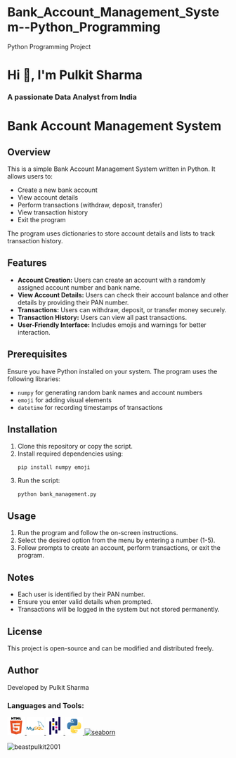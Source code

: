 # Bank_Account_Management_System--Python_Programming
Python Programming Project
<h1>Hi 👋, I'm Pulkit Sharma</h1>
<h3>A passionate Data Analyst from India</h3>
<h1>Bank Account Management System</h1>
<h2>Overview</h2>
<p>This is a simple Bank Account Management System written in Python. It allows users to:</p>
<ul>
    <li>Create a new bank account</li>
    <li>View account details</li>
    <li>Perform transactions (withdraw, deposit, transfer)</li>
    <li>View transaction history</li>
    <li>Exit the program</li>
</ul>
<p>The program uses dictionaries to store account details and lists to track transaction history.</p>

<h2>Features</h2>
<ul>
    <li><strong>Account Creation:</strong> Users can create an account with a randomly assigned account number and bank name.</li>
    <li><strong>View Account Details:</strong> Users can check their account balance and other details by providing their PAN number.</li>
    <li><strong>Transactions:</strong> Users can withdraw, deposit, or transfer money securely.</li>
    <li><strong>Transaction History:</strong> Users can view all past transactions.</li>
    <li><strong>User-Friendly Interface:</strong> Includes emojis and warnings for better interaction.</li>
</ul>

<h2>Prerequisites</h2>
<p>Ensure you have Python installed on your system. The program uses the following libraries:</p>
<ul>
    <li><code>numpy</code> for generating random bank names and account numbers</li>
    <li><code>emoji</code> for adding visual elements</li>
    <li><code>datetime</code> for recording timestamps of transactions</li>
</ul>

<h2>Installation</h2>
<ol>
    <li>Clone this repository or copy the script.</li>
    <li>Install required dependencies using:</li>
    <pre><code>pip install numpy emoji</code></pre>
    <li>Run the script:</li>
    <pre><code>python bank_management.py</code></pre>
</ol>

<h2>Usage</h2>
<ol>
    <li>Run the program and follow the on-screen instructions.</li>
    <li>Select the desired option from the menu by entering a number (1-5).</li>
    <li>Follow prompts to create an account, perform transactions, or exit the program.</li>
</ol>

<h2>Notes</h2>
<ul>
    <li>Each user is identified by their PAN number.</li>
    <li>Ensure you enter valid details when prompted.</li>
    <li>Transactions will be logged in the system but not stored permanently.</li>
</ul>

<h2>License</h2>
<p>This project is open-source and can be modified and distributed freely.</p>

<h2>Author</h2>
<p>Developed by Pulkit Sharma</p>
<h3 align="left">Languages and Tools:</h3>
<p align="left"> <a href="https://www.w3.org/html/" target="_blank" rel="noreferrer"> <img src="https://raw.githubusercontent.com/devicons/devicon/master/icons/html5/html5-original-wordmark.svg" alt="html5" width="40" height="40"/> </a> <a href="https://www.mysql.com/" target="_blank" rel="noreferrer"> <img src="https://raw.githubusercontent.com/devicons/devicon/master/icons/mysql/mysql-original-wordmark.svg" alt="mysql" width="40" height="40"/> </a> <a href="https://pandas.pydata.org/" target="_blank" rel="noreferrer"> <img src="https://raw.githubusercontent.com/devicons/devicon/2ae2a900d2f041da66e950e4d48052658d850630/icons/pandas/pandas-original.svg" alt="pandas" width="40" height="40"/> </a> <a href="https://www.python.org" target="_blank" rel="noreferrer"> <img src="https://raw.githubusercontent.com/devicons/devicon/master/icons/python/python-original.svg" alt="python" width="40" height="40"/> </a> <a href="https://seaborn.pydata.org/" target="_blank" rel="noreferrer"> <img src="https://seaborn.pydata.org/_images/logo-mark-lightbg.svg" alt="seaborn" width="40" height="40"/> </a> </p>

<p><img align="center" src="https://github-readme-stats.vercel.app/api/top-langs?username=beastpulkit2001&show_icons=true&locale=en&layout=compact" alt="beastpulkit2001" /></p>
